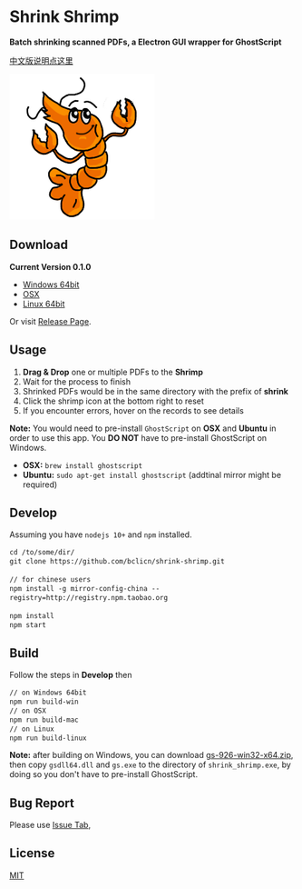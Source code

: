 # Shrink Shrimp #

**Batch shrinking scanned PDFs, a Electron GUI wrapper for GhostScript**

[中文版说明点这里](README_CN.md)

![logo](assets/img/shrimp.png)

## Download ##

**Current Version 0.1.0**

* [Windows 64bit](https://github.com/bclicn/shrink-shrimp/releases/download/0.1.0/shrink_shrimp-0.1.0-win32-x64.rar)
* [OSX](https://github.com/bclicn/shrink-shrimp/releases/download/0.1.0/shrink_shrimp-0.1.0-darwin.zip)
* [Linux 64bit](https://github.com/bclicn/shrink-shrimp/releases/download/0.1.0/shrink_shrimp-0.1.0-linux-x64.tar.gz)

Or visit [Release Page](https://github.com/bclicn/shrink-shrimp/releases).

## Usage ##

1. __Drag & Drop__ one or multiple PDFs to the __Shrimp__
2. Wait for the process to finish
3. Shrinked PDFs would be in the same directory with the prefix of __shrink__
4. Click the shrimp icon at the bottom right to reset
5. If you encounter errors, hover on the records to see details

__Note:__  You would need to pre-install `GhostScript` on __OSX__ and __Ubuntu__ in order to use this app. You __DO NOT__ have to pre-install
GhostScript on Windows.

* __OSX:__ `brew install ghostscript`
* __Ubuntu:__ `sudo apt-get install ghostscript` (addtinal mirror might be required)

## Develop ##

Assuming you have `nodejs 10+` and `npm` installed.

    cd /to/some/dir/
    git clone https://github.com/bclicn/shrink-shrimp.git

    // for chinese users
    npm install -g mirror-config-china --registry=http://registry.npm.taobao.org

    npm install
    npm start

## Build ##

Follow the steps in __Develop__ then

    // on Windows 64bit
    npm run build-win
    // on OSX
    npm run build-mac
    // on Linux
    npm run build-linux 

__Note:__ after building on Windows, you can download [gs-926-win32-x64.zip](https://github.com/bclicn/shrink-shrimp/releases/download/0.1.0/gs-926-win32-x64.zip), then copy `gsdll64.dll` and `gs.exe` to the directory of `shrink_shrimp.exe`, by doing so you don't have to pre-install GhostScript.

## Bug Report ##

Please use [Issue Tab](https://github.com/bclicn/shrink-shrimp/issues),

## License ##
[MIT](LICENSE)



